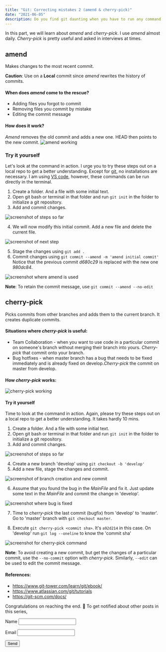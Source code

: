 ```yaml
---
title: "Git: Correcting mistakes 2 (amend & cherry-pick)"
date: "2021-06-05"
description: Do you find git daunting when you have to run any command other than the common ones? Do you face a fear of messing up like never before? This blog series will help you fight that fear. This blog covers 'amend' and 'cherry-pick'
---
```


In this part, we will learn about *amend* and *cherry-pick*. I use *amend* almost daily. *Cherry-pick* is pretty useful and asked in interviews at times.

## amend
Makes changes to the most recent commit.

**Caution**: Use on a **Local** commit since *amend* rewrites the history of commits. 

#### When does *amend* come to the rescue?
+ Adding files you forgot to commit
+ Removing files you commit by mistake
+ Editing the commit message 

#### How does it work?

*Amend* removes the old commit and adds a new one. HEAD then points to the new commit.
<img src="amend.png" alt="amend working">

### Try it yourself
Let's look at the command in action. I urge you to try these steps out on a local repo to get a better understanding. Except for [git](https://git-scm.com/book/en/v2/Getting-Started-Installing-Git), no installations are necessary. I am using [VS code](https://code.visualstudio.com/), however, these commands can be run directly in the terminal.

1. Create a folder. And a file with some initial text.
2. Open git bash or terminal in that folder and run `git init` in the folder to initialize a git repository.
3. Add and commit changes.

<img src="amend-1.png" alt="screenshot of steps so far">

4. We will now modify this initial commit. Add a new file and delete the current file.

<img src="amend-2.png" alt="screenshot of next step">

5. Stage the changes using `git add .`
6. Commit changes using `git commit --amend -m 'amend initial commit'` Notice that the previous commit *d680c29* is replaced with the new one *980dc84*.

<img src="amend-3.png" alt="screenshot where amend is used">
<br>

**Note**:  To retain the commit message, use `git commit --amend --no-edit`

## cherry-pick
Picks commits from other branches and adds them to the current branch. It creates duplicate commits.

#### Situations where *cherry-pick* is useful:

+ Team Collaboration - when you want to use code in a particular commit on someone's branch without merging their branch into yours. *Cherry-pick* that commit onto your branch.
+ Bug hotfixes - when master branch has a bug that needs to be fixed immediately and is already fixed on develop.*Cherry-pick* the commit on master from develop.

#### How *cherry-pick* works:

<img src="cherry-pick.png" alt="cherry-pick working">

#### Try it yourself
Time to look at the command in action. Again, please try these steps out on a local repo to get a better understanding. It takes hardly 10 mins.

1. Create a folder. And a file with some initial text.
2. Open git bash or terminal in that folder and run `git init` in the folder to initialize a git repository.
3. Add and commit changes.

<img src="cherry-pick-1.png" alt="screenshot of steps so far">

4. Create a new branch 'develop' using `git checkout -b 'develop'`
5. Add a new file, stage the changes and commit.

<img src="cherry-pick-2.png" alt="screenshot of branch creation and new commit">

6. Assume that you found the bug in the *MainFile* and fix it. Just update some text in the *MainFile* and commit the change in 'develop'.

<img src="cherry-pick-3.png" alt="screenshot where bug is fixed">

7. Time to *cherry-pick* the last commit (bugfix) from 'develop' to 'master'. Go to 'master' branch with `git checkout master`.

8. Execute `git cherry-pick <commit sha>`. It's `a92d214` in this case. On 'develop' run `git log --oneline` to know the 'commit sha'

<img src="cherry-pick-4.png" alt="screenshot for cherry-pick command">
<br>

**Note**: To avoid creating a new commit, but get the changes of a particular commit, use the `--no-commit` option with *cherry-pick*. Similarly, `--edit` can be used to edit the commit message.

#### References:
+ https://www.git-tower.com/learn/git/ebook/
+ https://www.atlassian.com/git/tutorials
+ https://git-scm.com/docs/

Congratulations on reaching the end. 🎉 To get notified about other posts in this series,

<form name="collect-email" method="POST" data-netlify="true">
<input type="hidden" name="form-name" value="collect-email" />
  <p>
    <label>Name <input type="text" name="name" /></label>
  </p>
  <p>
    <label>Email <input type="email" name="email" /></label>
  </p>
  <p>
    <button type="submit">Send</button>
  </p>
</form>
